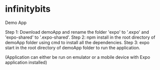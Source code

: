 # infinitybits
Demo App

Step 1: Download demoApp and rename the folder 'expo' to '.expo' and 'expo-shared' to '.expo-shared'.
Step 2: npm install in the root directory of demoApp folder using cmd to install all the dependencies.
Step 3: expo start in the root directory of demoApp folder to run the application.

(Application can either be run on emulator or a mobile device with Expo application installed)
